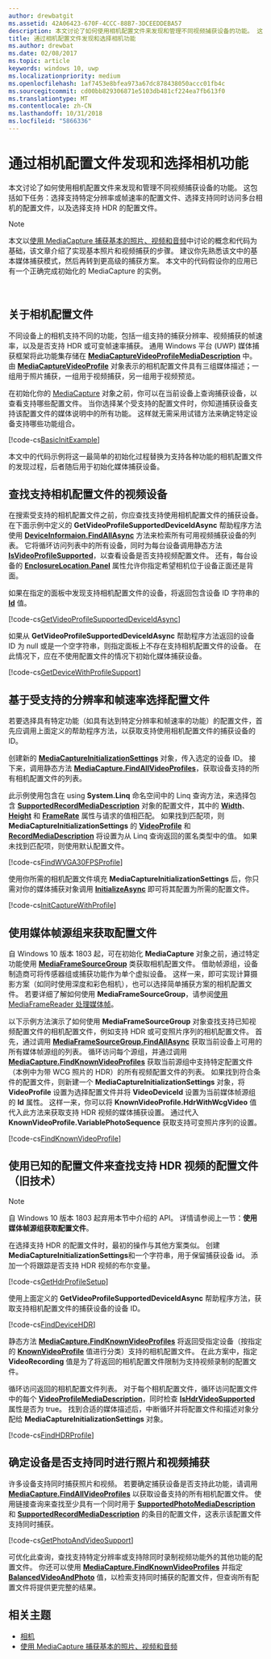 ```yaml
---
author: drewbatgit
ms.assetid: 42A06423-670F-4CCC-88B7-3DCEEDDEBA57
description: 本文讨论了如何使用相机配置文件来发现和管理不同视频捕获设备的功能。 这包括如下任务：选择支持特定分辨率或帧速率的配置文件、选择支持同时访问多台相机的配置文件，以及选择支持 HDR 的配置文件。
title: 通过相机配置文件发现和选择相机功能
ms.author: drewbat
ms.date: 02/08/2017
ms.topic: article
keywords: windows 10, uwp
ms.localizationpriority: medium
ms.openlocfilehash: 1af7453e8bfea973a67dc878438050accc01fb4c
ms.sourcegitcommit: cd00bb829306871e5103db481cf224ea7fb613f0
ms.translationtype: MT
ms.contentlocale: zh-CN
ms.lasthandoff: 10/31/2018
ms.locfileid: "5866336"
---
```

# <a name="discover-and-select-camera-capabilities-with-camera-profiles"></a>通过相机配置文件发现和选择相机功能



本文讨论了如何使用相机配置文件来发现和管理不同视频捕获设备的功能。 这包括如下任务：选择支持特定分辨率或帧速率的配置文件、选择支持同时访问多台相机的配置文件，以及选择支持 HDR 的配置文件。

> [!NOTE] 
> 本文以[使用 MediaCapture 捕获基本的照片、视频和音频](basic-photo-video-and-audio-capture-with-MediaCapture.md)中讨论的概念和代码为基础，该文章介绍了实现基本照片和视频捕获的步骤。 建议你先熟悉该文中的基本媒体捕获模式，然后再转到更高级的捕获方案。 本文中的代码假设你的应用已有一个正确完成初始化的 MediaCapture 的实例。

 

## <a name="about-camera-profiles"></a>关于相机配置文件

不同设备上的相机支持不同的功能，包括一组支持的捕获分辨率、视频捕获的帧速率，以及是否支持 HDR 或可变帧速率捕获。 通用 Windows 平台 (UWP) 媒体捕获框架将此功能集存储在 [**MediaCaptureVideoProfileMediaDescription**](https://msdn.microsoft.com/library/windows/apps/dn926695) 中。 由 [**MediaCaptureVideoProfile**](https://msdn.microsoft.com/library/windows/apps/dn926694) 对象表示的相机配置文件具有三组媒体描述；一组用于照片捕获，一组用于视频捕获，另一组用于视频预览。

在初始化你的 [MediaCapture](capture-photos-and-video-with-mediacapture.md) 对象之前，你可以在当前设备上查询捕获设备，以查看支持哪些配置文件。 当你选择某个受支持的配置文件时，你知道捕获设备支持该配置文件的媒体说明中的所有功能。 这样就无需采用试错方法来确定特定设备支持哪些功能组合。

[!code-cs[BasicInitExample](./code/BasicMediaCaptureWin10/cs/MainPage.xaml.cs#SnippetBasicInitExample)]

本文中的代码示例将这一最简单的初始化过程替换为支持各种功能的相机配置文件的发现过程，后者随后用于初始化媒体捕获设备。

## <a name="find-a-video-device-that-supports-camera-profiles"></a>查找支持相机配置文件的视频设备

在搜索受支持的相机配置文件之前，你应查找支持使用相机配置文件的捕获设备。 在下面示例中定义的 **GetVideoProfileSupportedDeviceIdAsync** 帮助程序方法使用 [**DeviceInformaion.FindAllAsync**](https://msdn.microsoft.com/library/windows/apps/br225432) 方法来检索所有可用视频捕获设备的列表。 它将循环访问列表中的所有设备，同时为每台设备调用静态方法 [**IsVideoProfileSupported**](https://msdn.microsoft.com/library/windows/apps/dn926714)，以查看设备是否支持视频配置文件。 还有，每台设备的 [**EnclosureLocation.Panel**](https://msdn.microsoft.com/library/windows/apps/br229906) 属性允许你指定希望相机位于设备正面还是背面。

如果在指定的面板中发现支持相机配置文件的设备，将返回包含设备 ID 字符串的 [**Id**](https://msdn.microsoft.com/library/windows/apps/br225437) 值。

[!code-cs[GetVideoProfileSupportedDeviceIdAsync](./code/BasicMediaCaptureWin10/cs/MainPage.xaml.cs#SnippetGetVideoProfileSupportedDeviceIdAsync)]

如果从 **GetVideoProfileSupportedDeviceIdAsync** 帮助程序方法返回的设备 ID 为 null 或是一个空字符串，则指定面板上不存在支持相机配置文件的设备。 在此情况下，应在不使用配置文件的情况下初始化媒体捕获设备。

[!code-cs[GetDeviceWithProfileSupport](./code/BasicMediaCaptureWin10/cs/MainPage.xaml.cs#SnippetGetDeviceWithProfileSupport)]

## <a name="select-a-profile-based-on-supported-resolution-and-frame-rate"></a>基于受支持的分辨率和帧速率选择配置文件

若要选择具有特定功能（如具有达到特定分辨率和帧速率的功能）的配置文件，首先应调用上面定义的帮助程序方法，以获取支持使用相机配置文件的捕获设备的 ID。

创建新的 [**MediaCaptureInitializationSettings**](https://msdn.microsoft.com/library/windows/apps/br226573) 对象，传入选定的设备 ID。 接下来，调用静态方法 [**MediaCapture.FindAllVideoProfiles**](https://msdn.microsoft.com/library/windows/apps/dn926708)，获取设备支持的所有相机配置文件的列表。

此示例使用包含在 using **System.Linq** 命名空间中的 Linq 查询方法，来选择包含 [**SupportedRecordMediaDescription**](https://msdn.microsoft.com/library/windows/apps/dn926705) 对象的配置文件，其中的 [**Width**](https://msdn.microsoft.com/library/windows/apps/dn926700)、[**Height**](https://msdn.microsoft.com/library/windows/apps/dn926697) 和 [**FrameRate**](https://msdn.microsoft.com/library/windows/apps/dn926696) 属性与请求的值相匹配。 如果找到匹配项，则 **MediaCaptureInitializationSettings** 的 [**VideoProfile**](https://msdn.microsoft.com/library/windows/apps/dn926679) 和 [**RecordMediaDescription**](https://msdn.microsoft.com/library/windows/apps/dn926678) 将设置为从 Linq 查询返回的匿名类型中的值。 如果未找到匹配项，则使用默认配置文件。

[!code-cs[FindWVGA30FPSProfile](./code/BasicMediaCaptureWin10/cs/MainPage.xaml.cs#SnippetFindWVGA30FPSProfile)]

使用你所需的相机配置文件填充 **MediaCaptureInitializationSettings** 后，你只需对你的媒体捕获对象调用 [**InitializeAsync**](https://msdn.microsoft.com/library/windows/apps/br226598) 即可将其配置为所需的配置文件。

[!code-cs[InitCaptureWithProfile](./code/BasicMediaCaptureWin10/cs/MainPage.xaml.cs#SnippetInitCaptureWithProfile)]

## <a name="use-media-frame-source-groups-to-get-profiles"></a>使用媒体帧源组来获取配置文件

自 Windows 10 版本 1803 起，可在初始化 **MediaCapture** 对象之前，通过特定功能使用 [**MediaFrameSourceGroup**](https://docs.microsoft.com/uwp/api/windows.media.capture.frames.mediaframesourcegroup) 类获取相机配置文件。 借助帧源组，设备制造商可将传感器组或捕获功能作为单个虚拟设备。 这样一来，即可实现计算摄影方案（如同时使用深度和彩色相机），也可以选择简单捕获方案的相机配置文件。 若要详细了解如何使用 **MediaFrameSourceGroup**，请参阅[使用 MediaFrameReader 处理媒体帧](process-media-frames-with-mediaframereader.md)。

以下示例方法演示了如何使用 **MediaFrameSourceGroup** 对象查找支持已知视频配置文件的相机配置文件，例如支持 HDR 或可变照片序列的相机配置文件。 首先，通过调用 [**MediaFrameSourceGroup.FindAllAsync**](https://msdn.microsoft.com/library/windows/apps/Windows.Media.Capture.Frames.MediaFrameSourceGroup.FindAllAsync) 获取当前设备上可用的所有媒体帧源组的列表。 循环访问每个源组，并通过调用 [**MediaCapture.FindKnownVideoProfiles**](https://docs.microsoft.com/uwp/api/windows.media.capture.mediacapture.findknownvideoprofiles) 获取当前源组中支持特定配置文件（本例中为带 WCG 照片的 HDR）的所有视频配置文件的列表。 如果找到符合条件的配置文件，则新建一个 **MediaCaptureInitializationSettings** 对象，将 **VideoProfile** 设置为选择配置文件并将 **VideoDeviceId** 设置为当前媒体帧源组的 **Id** 属性。 这样一来，你可以将 **KnownVideoProfile.HdrWithWcgVideo** 值代入此方法来获取支持 HDR 视频的媒体捕获设置。 通过代入 **KnownVideoProfile.VariablePhotoSequence** 获取支持可变照片序列的设置。

 [!code-cs[FindKnownVideoProfile](./code/BasicMediaCaptureWin10/cs/MainPage.xaml.cs#SnippetFindKnownVideoProfile)]

## <a name="use-known-profiles-to-find-a-profile-that-supports-hdr-video-legacy-technique"></a>使用已知的配置文件来查找支持 HDR 视频的配置文件（旧技术）

> [!NOTE] 
> 自 Windows 10 版本 1803 起弃用本节中介绍的 API。 详情请参阅上一节：**使用媒体帧源组获取配置文件**。

在选择支持 HDR 的配置文件时，最初的操作与其他方案类似。 创建**MediaCaptureInitializationSettings**和一个字符串，用于保留捕获设备 id。 添加一个将跟踪是否支持 HDR 视频的布尔变量。

[!code-cs[GetHdrProfileSetup](./code/BasicMediaCaptureWin10/cs/MainPage.xaml.cs#SnippetGetHdrProfileSetup)]

使用上面定义的 **GetVideoProfileSupportedDeviceIdAsync** 帮助程序方法，获取支持相机配置文件的捕获设备的设备 ID。

[!code-cs[FindDeviceHDR](./code/BasicMediaCaptureWin10/cs/MainPage.xaml.cs#SnippetFindDeviceHDR)]

静态方法 [**MediaCapture.FindKnownVideoProfiles**](https://msdn.microsoft.com/library/windows/apps/dn926710) 将返回受指定设备（按指定的 [**KnownVideoProfile**](https://msdn.microsoft.com/library/windows/apps/dn948843) 值进行分类）支持的相机配置文件。 在此方案中，指定 **VideoRecording** 值是为了将返回的相机配置文件限制为支持视频录制的配置文件。

循环访问返回的相机配置文件列表。 对于每个相机配置文件，循环访问配置文件中的每个 [**VideoProfileMediaDescription**](https://msdn.microsoft.com/library/windows/apps/dn926695)，同时检查 [**IsHdrVideoSupported**](https://msdn.microsoft.com/library/windows/apps/dn926698) 属性是否为 true。 找到合适的媒体描述后，中断循环并将配置文件和描述对象分配给 **MediaCaptureInitializationSettings** 对象。

[!code-cs[FindHDRProfile](./code/BasicMediaCaptureWin10/cs/MainPage.xaml.cs#SnippetFindHDRProfile)]

## <a name="determine-if-a-device-supports-simultaneous-photo-and-video-capture"></a>确定设备是否支持同时进行照片和视频捕获

许多设备支持同时捕获照片和视频。 若要确定捕获设备是否支持此功能，请调用 [**MediaCapture.FindAllVideoProfiles**](https://msdn.microsoft.com/library/windows/apps/dn926708) 以获取设备支持的所有相机配置文件。 使用链接查询来查找至少具有一个同时用于 [**SupportedPhotoMediaDescription**](https://msdn.microsoft.com/library/windows/apps/dn926703) 和 [**SupportedRecordMediaDescription**](https://msdn.microsoft.com/library/windows/apps/dn926705) 的条目的配置文件，这表示该配置文件支持同时捕获。

[!code-cs[GetPhotoAndVideoSupport](./code/BasicMediaCaptureWin10/cs/MainPage.xaml.cs#SnippetGetPhotoAndVideoSupport)]

可优化此查询，查找支持特定分辨率或支持除同时录制视频功能外的其他功能的配置文件。 你还可以使用 [**MediaCapture.FindKnownVideoProfiles**](https://msdn.microsoft.com/library/windows/apps/dn926710) 并指定 [**BalancedVideoAndPhoto**](https://msdn.microsoft.com/library/windows/apps/dn948843) 值，以检索支持同时捕获的配置文件，但查询所有配置文件将提供更完整的结果。

## <a name="related-topics"></a>相关主题

* [相机](camera.md)
* [使用 MediaCapture 捕获基本的照片、视频和音频](basic-photo-video-and-audio-capture-with-MediaCapture.md)
 

 




